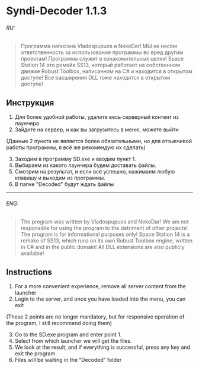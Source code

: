 # Syndi-Decoder 1.1.3
######  RU:

>Программа написана Vladospupuos и NekoDar!
>МЫ не несём ответственность за использование программы во вред другим проектам!
>Программа служит в ознакомительных целях!
>Space Station 14 это ремейк SS13, который работает на собственном движке Robust Toolbox, 
>написанном на C# и находится в открытом доступе!
>Все расширения DLL тоже находятся в открытом доступе!

## Инструкция 
1) Для более удобной работы, удалите весь серверный контент из лаунчера
2) Зайдите на сервер, и как вы загрузитесь в меню, можете выйти

(Данные 2 пункта не является более обязательными, но для отзывчивой работы программы, я всё же рекомендую их сделать)

3) Заходим в программу SD.exe и вводим пункт 1.
4) Выбираем из какого лаунчера будем доставать файлы.
5) Смотрим на результат, и если всё успешно, нажимаем любую клавишу и выходим из программы.
6) В папке "Decoded" будут ждать файлы
___

###### ENG:

>The program was written by Vladospupuos and NekoDar!
>We am not responsible for using the program to the detriment of other projects!
>The program is for informational purposes only!
>Space Station 14 is a remake of SS13, which runs on its own Robust Toolbox engine,
>written in C# and in the public domain!
>All DLL extensions are also publicly available!

## Instructions
1) For a more convenient experience, remove all server content from the launcher
2) Login to the server, and once you have loaded into the menu, you can exit

(These 2 points are no longer mandatory, but for responsive operation of the program, I still recommend doing them)

3) Go to the SD.exe program and enter point 1.
4) Select from which launcher we will get the files.
5) We look at the result, and if everything is successful, press any key and exit the program.
6) Files will be waiting in the “Decoded” folder
